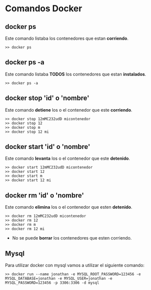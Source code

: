 # Comandos Docker
 
 
## docker ps
 
 Este comando listaba los contenedores que estan **corriendo**.
 ```
 >> docker ps
```

## docker ps -a

Este comando listaba **TODOS** los contenedores que estan **instalados**.
```
>> docker ps -a
```

## docker stop 'id' o 'nombre'

Este comando **detiene** los o el  contenedor que este **corriendo**.
```
>> docker stop 12mMC232udD micontenedor
>> docker stop 12
>> docker stop m
>> docker stop 12 mi
```
 
 ## docker start 'id' o 'nombre'
 
 Este comando **levanta** los o el  contenedor que este **detenido**.
 ```
 >> docker start 12mMC232udD micontenedor
 >> docker start 12
 >> docker start m
 >> docker start 12 mi
 ```
 

## docker rm 'id' o 'nombre'
 
 Este comando **elimina** los o el  contenedor que esten **detenido**.
 ```
 >> docker rm 12mMC232udD micontenedor
 >> docker rm 12
 >> docker rm m
 >> docker rm 12 mi
 ```
 
 * No se puede **borrar** los contenedores que esten corriendo.
 
 
 
 ## Mysql
 
 Para utilizar docker con mysql vamos a utilizar el siguiente comando:
 
 ```
 >> docker run --name jonathan -e MYSQL_ROOT_PASSWORD=123456 -e MYSQL_DATABASE=jonathan -e MYSQL_USER=jonathan -e MYSQL_PASSWORD=123456 -p 3306:3306 -d mysql
 ```
